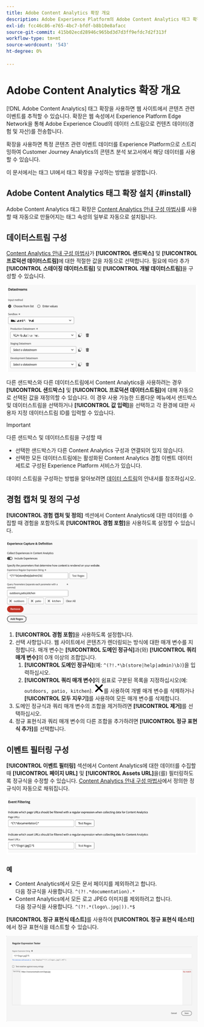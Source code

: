 ```yaml
---
title: Adobe Content Analytics 확장 개요
description: Adobe Experience Platform의 Adobe Content Analytics 태그 확장 기능에 대해 알아봅니다.
exl-id: fcc46c86-e765-4bc7-bfdf-b8b10e8afacc
source-git-commit: 415b02ecd28946c965bd3d7d3ff9efdc7d2f313f
workflow-type: tm+mt
source-wordcount: '543'
ht-degree: 0%

---
```


# Adobe Content Analytics 확장 개요

[!DNL Adobe Content Analytics] 태그 확장을 사용하면 웹 사이트에서 콘텐츠 관련 이벤트를 추적할 수 있습니다. 확장은 웹 속성에서 Experience Platform Edge Network을 통해 Adobe Experience Cloud의 데이터 스트림으로 컨텐츠 데이터(경험 및 자산)를 전송합니다.

확장을 사용하면 특정 콘텐츠 관련 이벤트 데이터를 Experience Platform으로 스트리밍하여 Customer Journey Analytics의 콘텐츠 분석 보고서에서 해당 데이터를 사용할 수 있습니다.

이 문서에서는 태그 UI에서 태그 확장을 구성하는 방법을 설명합니다.

## Adobe Content Analytics 태그 확장 설치 {#install}

Adobe Content Analytics 태그 확장은 [Content Analytics 안내 구성 마법사](https://experienceleague.adobe.com/ko/docs/analytics-platform/using/content-analytics/configuration/guided)를 사용할 때 자동으로 만들어지는 태그 속성의 일부로 자동으로 설치됩니다.

<!--
### Manual installation

In case of a manual configuration, the Adobe Content Analytics tag extension needs a property to be installed on. If you have not done so already, see the documentation on [creating a tag property](https://experienceleague.adobe.com/ko/docs/platform-learn/implement-in-websites/configure-tags/create-a-property).

After you have created a property or when you select the property created using the [Content Analytics guided configuration wizard](https://experienceleague.adobe.com/ko/docs/analytics-platform/using/content-analytics/configuration/guided), open the property and select the **[!UICONTROL Extensions]** tab on the left side bar.

Select the **[!UICONTROL Catalog]** tab. From the list of available extensions, find the **[!DNL Adobe Content Analytics]** extension and select **[!UICONTROL Install]**.

![Image showing the Tags UI with the Web SDK extension selected](assets/aca-tag-install.png)

After selecting **[!UICONTROL Install]**, you must configure the Adobe Content Analytics tag extension and save the configuration.
-->

<!--
## Configure schema

The [Content Analytics guided configuration wizard](https://experienceleague.adobe.com/ko/docs/analytics-platform/using/content-analytics/configuration/guided) automatically populates the proper value for the **[!UICONTROL Tenant Schema Name]**. 

![Image that shows the Schema configuration of the Adobe Content Analytics tag extension in the Tags UI](assets/aca-tag-schema.png)

>[!WARNING]
>
>Do not modify the value for **[!UICONTROL Tenant Schema Name]**.

-->

## 데이터스트림 구성

[Content Analytics 안내 구성 마법사](https://experienceleague.adobe.com/ko/docs/analytics-platform/using/content-analytics/configuration/guided)가 **[!UICONTROL 샌드박스]** 및 **[!UICONTROL 프로덕션 데이터스트림]**&#x200B;에 대한 적절한 값을 자동으로 선택합니다. 필요에 따라 추가 **[!UICONTROL 스테이징 데이터스트림]** 및 **[!UICONTROL 개발 데이터스트림]**&#x200B;을 구성할 수 있습니다.

![Tags UI에서 Adobe Content Analytics 태그 확장의 데이터스트림 구성을 보여 주는 이미지](assets/aca-tag-datastreams.png)

다른 샌드박스와 다른 데이터스트림에서 Content Analytics을 사용하려는 경우 **[!UICONTROL 샌드박스]** 및 **[!UICONTROL 프로덕션 데이터스트림]**&#x200B;에 대해 자동으로 선택된 값을 재정의할 수 있습니다. 이 경우 사용 가능한 드롭다운 메뉴에서 샌드박스 및 데이터스트림을 선택하거나 **[!UICONTROL 값 입력]**&#x200B;을 선택하고 각 환경에 대한 사용자 지정 데이터스트림 ID를 입력할 수 있습니다.

>[!IMPORTANT]
>
>다른 샌드박스 및 데이터스트림을 구성할 때
>
>* 선택한 샌드박스가 다른 Content Analytics 구성과 연결되어 있지 않습니다.
>* 선택한 모든 데이터스트림에는 활성화된 Content Analytics 경험 이벤트 데이터 세트로 구성된 Experience Platform 서비스가 있습니다.

데이터 스트림을 구성하는 방법을 알아보려면 [데이터 스트림](../../../../datastreams/overview.md)의 안내서를 참조하십시오.

## 경험 캡처 및 정의 구성

**[!UICONTROL 경험 캡처 및 정의]** 섹션에서 Content Analytics에 대한 데이터를 수집할 때 경험을 포함하도록 **[!UICONTROL 경험 포함]**&#x200B;을 사용하도록 설정할 수 있습니다.

![확장에 경험 캡처 및 정의 섹션을 표시하는 이미지](assets/aca-tag-experiencecapture.png)

1. **[!UICONTROL 경험 포함]**&#x200B;을 사용하도록 설정합니다.
1. 선택 사항입니다. 웹 사이트에서 콘텐츠가 렌더링되는 방식에 대한 매개 변수를 지정합니다. 매개 변수는 **[!UICONTROL 도메인 정규식]**&#x200B;과(와) **[!UICONTROL 쿼리 매개 변수]**&#x200B;의 0개 이상의 조합입니다.
   1. **[!UICONTROL 도메인 정규식]**(예: `^(?!.*\b(store|help|admin)\b)`)을 입력하십시오.
   1. **[!UICONTROL 쿼리 매개 변수]**&#x200B;의 쉼표로 구분된 목록을 지정하십시오(예: `outdoors, patio, kitchen`).
![닫기](./assets/CrossSize300.svg)를 사용하여 개별 매개 변수를 삭제하거나 **[!UICONTROL 모두 지우기]**&#x200B;를 사용하여 모든 매개 변수를 삭제합니다.
1. 도메인 정규식과 쿼리 매개 변수의 조합을 제거하려면 **[!UICONTROL 제거]**&#x200B;를 선택하십시오.
1. 정규 표현식과 쿼리 매개 변수의 다른 조합을 추가하려면 **[!UICONTROL 정규 표현식 추가]**&#x200B;를 선택합니다.

## 이벤트 필터링 구성

**[!UICONTROL 이벤트 필터링]** 섹션에서 Content Analytics에 대한 데이터를 수집할 때 **[!UICONTROL 페이지 URL]** 및 **[!UICONTROL Assets URL]**&#x200B;을(를) 필터링하도록 정규식을 수정할 수 있습니다. [Content Analytics 안내 구성 마법사](https://experienceleague.adobe.com/ko/docs/analytics-platform/using/content-analytics/configuration/guided)에서 정의한 정규식이 자동으로 채워집니다.

![Tags UI에서 Adobe Content Analytics 태그 확장의 이벤트 필터링 설정을 보여 주는 이미지](assets/aca-tag-eventfiltering.png)


### 예

* Content Analytics에서 모든 문서 페이지를 제외하려고 합니다.<br/>다음 정규식을 사용합니다. `^(?!.*documentation).*`
* Content Analytics에서 모든 로고 JPEG 이미지를 제외하려고 합니다.<br/>다음 정규식을 사용합니다. `^(?!.*(logo\.jpg|)).*$`

**[!UICONTROL 정규 표현식 테스트]**&#x200B;를 사용하여 **[!UICONTROL 정규 표현식 테스터]**&#x200B;에서 정규 표현식을 테스트할 수 있습니다.

![Tags UI에서 Adobe Content Analytics 태그 확장의 정규 표현식 테스터를 보여 주는 이미지](assets/aca-tag-regextester.png)

